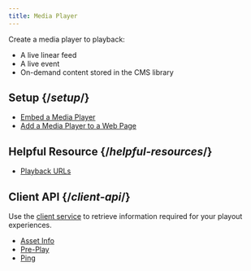 ```yaml
---
title: Media Player
---
```


Create a media player to playback:

- A live linear feed
- A live event
- On-demand content stored in the CMS library

## Setup  {/*setup*/}

- [Embed a Media Player](/uplynk/deliver/media_player/embed_media_player)
- [Add a Media Player to a Web Page](/uplynk/deliver/media_player/add_media_player_to_web_page)

## Helpful Resource  {/*helpful-resources*/}

- [Playback URLs](/uplynk/deliver/playback_urls)


## Client API  {/*client-api*/}

Use the [client service](https://docs.edgecast.com/video/Content/Develop/Client.htm) to retrieve information required for your playout experiences.

- [Asset Info](https://docs.edgecast.com/video/Content/Develop/AssetInfo.htm)
- [Pre-Play](https://docs.edgecast.com/video/Content/Develop/Preplayv2.htm)
- [Ping](https://docs.edgecast.com/video/Content/Develop/Pingv2.htm)
